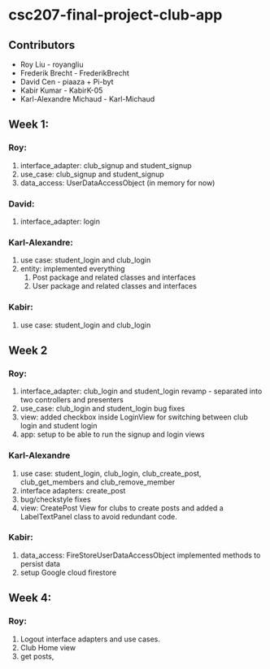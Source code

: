 # csc207-final-project-club-app

## Contributors

- Roy Liu - royangliu 
- Frederik Brecht - FrederikBrecht 
- David Cen - piaaza + Pi-byt 
- Kabir Kumar - KabirK-05 
- Karl-Alexandre Michaud - Karl-Michaud 

## Week 1: 

### Roy: 

1) interface_adapter: club_signup and student_signup
2) use_case: club_signup and student_signup
3) data_access: UserDataAccessObject (in memory for now)
   
### David: 

1) interface_adapter: login
   
### Karl-Alexandre: 
1) use case: student_login and club_login
2) entity: implemented everything
    1) Post package and related classes and interfaces
    2) User package and related classes and interfaces
  
### Kabir: 
1) use case: student_login and club_login


## Week 2

### Roy:

1) interface_adapter: club_login and student_login revamp - separated into two controllers and presenters
2) use_case: club_login and student_login bug fixes
3) view: added checkbox inside LoginView for switching between club login and student login
4) app: setup to be able to run the signup and login views

### Karl-Alexandre

1) use case: student_login, club_login, club_create_post, club_get_members and club_remove_member
2) interface adapters: create_post
3) bug/checkstyle fixes
4) view: CreatePost View for clubs to create posts and added a LabelTextPanel class to avoid redundant code.

### Kabir:
1) data_access: FireStoreUserDataAccessObject implemented methods to persist data
2) setup Google cloud firestore


## Week 4:

### Roy:

1) Logout interface adapters and use cases.
2) Club Home view
3) get posts, 